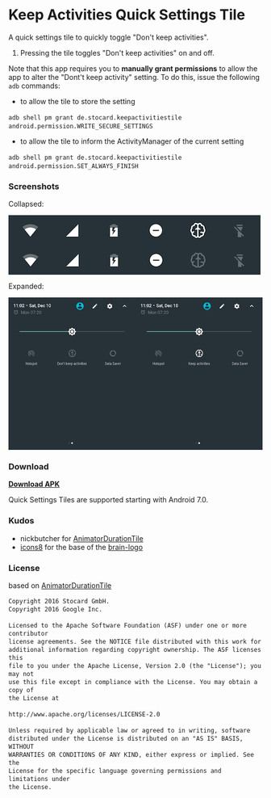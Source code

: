 # Keep Activities Quick Settings Tile

A quick settings tile to quickly toggle "Don't keep activities".

1. Pressing the tile toggles "Don't keep activities" on and off.

Note that this app requires you to **manually grant permissions** to allow the app to alter the "Dont't keep activity" setting. To do this, issue the following `adb` commands:

* to allow the tile to store the setting

`adb shell pm grant de.stocard.keepactivitiestile android.permission.WRITE_SECURE_SETTINGS`

* to allow the tile to inform the ActivityManager of the current setting 

`adb shell pm grant de.stocard.keepactivitiestile android.permission.SET_ALWAYS_FINISH`


### Screenshots

Collapsed:

<img src="screenshots/quick_settings_collapsed.png" align="middle">


Expanded: 

<img src="screenshots/quick_settings_expanded.png" align="middle">


### Download

**[Download APK](https://github.com/stocard/KeepActivitiesTile/releases)**

Quick Settings Tiles are supported starting with Android 7.0.

### Kudos
* nickbutcher for [AnimatorDurationTile](https://github.com/nickbutcher/AnimatorDurationTile)
* [icons8](https://icons8.com) for the base of the [brain-logo](https://icons8.com/web-app/2069/Brain)

### License
based on [AnimatorDurationTile](https://github.com/nickbutcher/AnimatorDurationTile)

```
Copyright 2016 Stocard GmbH.
Copyright 2016 Google Inc.

Licensed to the Apache Software Foundation (ASF) under one or more contributor
license agreements. See the NOTICE file distributed with this work for
additional information regarding copyright ownership. The ASF licenses this
file to you under the Apache License, Version 2.0 (the "License"); you may not
use this file except in compliance with the License. You may obtain a copy of
the License at

http://www.apache.org/licenses/LICENSE-2.0

Unless required by applicable law or agreed to in writing, software
distributed under the License is distributed on an "AS IS" BASIS, WITHOUT
WARRANTIES OR CONDITIONS OF ANY KIND, either express or implied. See the
License for the specific language governing permissions and limitations under
the License.
```


